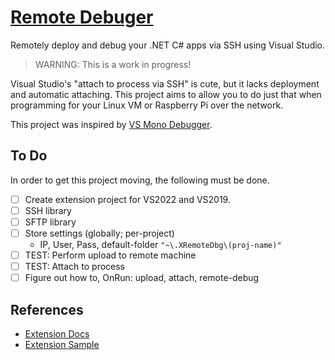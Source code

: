 # [Remote Debuger](https://github.com/SuessLabs/RemoteDebug.git)

Remotely deploy and debug your .NET C# apps via SSH using Visual Studio.

> WARNING: This is a work in progress!

Visual Studio's "attach to process via SSH" is cute, but it lacks deployment and automatic attaching. This project aims to allow you to do just that when programming for your Linux VM or Raspberry Pi over the network.

This project was inspired by [VS Mono Debugger](https://github.com/GordianDotNet/VSMonoDebugger).

## To Do

In order to get this project moving, the following must be done.

* [ ] Create extension project for VS2022 and VS2019.
* [ ] SSH library
* [ ] SFTP library
* [ ] Store settings (globally; per-project)
  * IP, User, Pass, default-folder `"~\.XRemoteDbg\(proj-name)"`
* [ ] TEST: Perform upload to remote machine
* [ ] TEST: Attach to process
* [ ] Figure out how to, OnRun: upload, attach, remote-debug

## References

* [Extension Docs](https://docs.microsoft.com/en-us/visualstudio/extensibility/creating-a-settings-category?view=vs-2022)
* [Extension Sample](https://github.com/microsoft/VSSDK-Extensibility-Samples/tree/master/Options)
